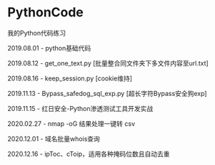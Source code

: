 # PythonCode
我的Python代码练习

2019.08.01 - python基础代码

2019.08.12 - get_one_text.py [批量整合同文件夹下多文件内容至url.txt]

2019.08.16 - keep_session.py [cookie维持]

2019.11.13 - Bypass_safedog_sql_exp.py [超长字符Bypass安全狗exp]

2019.11.15 - 红日安全-Python渗透测试工具开发实战

2020.02.27 - nmap -oG 结果处理一键转 csv 

2020.12.01 - 域名批量whois查询

2020.12.16 - ipToc、cToip，适用各种掩码位数且自动去重
